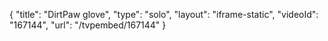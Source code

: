 {
    "title": "DirtPaw glove",
    "type": "solo",
    "layout": "iframe-static",
    "videoId": "167144",
    "url": "\/tvpembed\/167144"
}